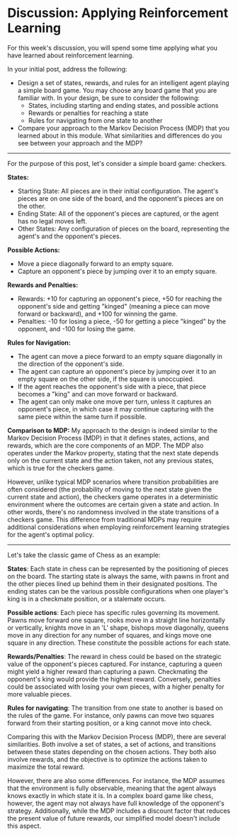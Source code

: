 # Discussion: Applying Reinforcement Learning
For this week's discussion, you will spend some time applying what you have learned about reinforcement learning.

In your initial post, address the following:
- Design a set of states, rewards, and rules for an intelligent agent playing a simple board game. You may choose any board game that you are familiar with. In your design, be sure to consider the following:
  - States, including starting and ending states, and possible actions
  - Rewards or penalties for reaching a state
  - Rules for navigating from one state to another
- Compare your approach to the Markov Decision Process (MDP) that you learned about in this module. What similarities and differences do you see between your approach and the MDP?

---
For the purpose of this post, let's consider a simple board game: checkers.

**States:**
- Starting State: All pieces are in their initial configuration. The agent's pieces are on one side of the board, and the opponent's pieces are on the other.
- Ending State: All of the opponent's pieces are captured, or the agent has no legal moves left.
- Other States: Any configuration of pieces on the board, representing the agent's and the opponent's pieces.

**Possible Actions:**
- Move a piece diagonally forward to an empty square.
- Capture an opponent's piece by jumping over it to an empty square.

**Rewards and Penalties:**
- Rewards: +10 for capturing an opponent's piece, +50 for reaching the opponent's side and getting "kinged" (meaning a piece can move forward or backward), and +100 for winning the game.
- Penalties: -10 for losing a piece, -50 for getting a piece "kinged" by the opponent, and -100 for losing the game.

**Rules for Navigation:**
- The agent can move a piece forward to an empty square diagonally in the direction of the opponent's side.
- The agent can capture an opponent's piece by jumping over it to an empty square on the other side, if the square is unoccupied.
- If the agent reaches the opponent's side with a piece, that piece becomes a "king" and can move forward or backward.
- The agent can only make one move per turn, unless it captures an opponent's piece, in which case it may continue capturing with the same piece within the same turn if possible.

**Comparison to MDP:**
My approach to the design is indeed similar to the Markov Decision Process (MDP) in that it defines states, actions, and rewards, which are the core components of an MDP. The MDP also operates under the Markov property, stating that the next state depends only on the current state and the action taken, not any previous states, which is true for the checkers game.

However, unlike typical MDP scenarios where transition probabilities are often considered (the probability of moving to the next state given the current state and action), the checkers game operates in a deterministic environment where the outcomes are certain given a state and action. In other words, there's no randomness involved in the state transitions of a checkers game. This difference from traditional MDPs may require additional considerations when employing reinforcement learning strategies for the agent's optimal policy.


---

Let's take the classic game of Chess as an example:

**States**: Each state in chess can be represented by the positioning of pieces on the board. The starting state is always the same, with pawns in front and the other pieces lined up behind them in their designated positions. The ending states can be the various possible configurations when one player's king is in a checkmate position, or a stalemate occurs.

**Possible actions**: Each piece has specific rules governing its movement. Pawns move forward one square, rooks move in a straight line horizontally or vertically, knights move in an 'L' shape, bishops move diagonally, queens move in any direction for any number of squares, and kings move one square in any direction. These constitute the possible actions for each state.

**Rewards/Penalties**: The reward in chess could be based on the strategic value of the opponent's pieces captured. For instance, capturing a queen might yield a higher reward than capturing a pawn. Checkmating the opponent's king would provide the highest reward. Conversely, penalties could be associated with losing your own pieces, with a higher penalty for more valuable pieces.

**Rules for navigating**: The transition from one state to another is based on the rules of the game. For instance, only pawns can move two squares forward from their starting position, or a king cannot move into check.

Comparing this with the Markov Decision Process (MDP), there are several similarities. Both involve a set of states, a set of actions, and transitions between these states depending on the chosen actions. They both also involve rewards, and the objective is to optimize the actions taken to maximize the total reward.

However, there are also some differences. For instance, the MDP assumes that the environment is fully observable, meaning that the agent always knows exactly in which state it is. In a complex board game like chess, however, the agent may not always have full knowledge of the opponent's strategy. Additionally, while the MDP includes a discount factor that reduces the present value of future rewards, our simplified model doesn't include this aspect.
